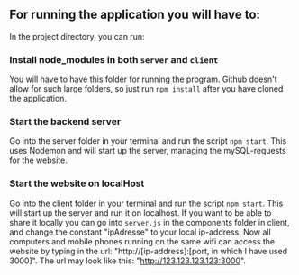 ## For running the application you will have to:

In the project directory, you can run:

### Install node_modules in both `server` and `client`
You will have to have this folder for running the program. Github doesn't allow for such large folders, so just run `npm install` after you have cloned the application. <br />

### Start the backend server

Go into the server folder in your terminal and run the script `npm start`. This uses Nodemon and will start up the server, managing the mySQL-requests for the website. <br />

### Start the website on localHost

Go into the client folder in your terminal and run the script `npm start`. This will start up the server and run it on localhost. If you want to be able to share it locally you can go into `server.js` in the components folder in client, and change the constant "ipAdresse" to your local ip-address. Now all computers and mobile phones running on the same wifi can access the website by typing in the url: "http://[ip-address]:[port, in which I have used 3000]". The url may look like this: "http://123.123.123.123:3000". <br />

